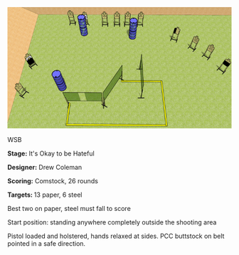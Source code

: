 ![It's Okay to be Hateful](Stage%20Design.png)


WSB

<b>Stage:</b> It's Okay to be Hateful

<b>Designer:</b> Drew Coleman

<b>Scoring:</b> Comstock, 26 rounds

<b>Targets: </b>13 paper, 6 steel

Best two on paper, steel must fall to score

Start position: standing anywhere completely outside the shooting area

Pistol loaded and holstered, hands relaxed at sides. PCC buttstock on belt pointed in a safe direction.
